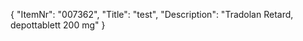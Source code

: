 {
  "ItemNr": "007362",
  "Title": "test",
  "Description": "Tradolan Retard, depottablett 200 mg"
}